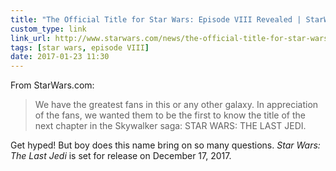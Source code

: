 ```yaml
---
title: "The Official Title for Star Wars: Episode VIII Revealed | StarWars.com"
custom_type: link
link_url: http://www.starwars.com/news/the-official-title-for-star-wars-episode-viii-revealed
tags: [star wars, episode VIII]
date: 2017-01-23 11:30
---
```

From StarWars.com:

> We have the greatest fans in this or any other galaxy. In appreciation of the fans, we wanted them to be the first to know the title of the next chapter in the Skywalker saga: STAR WARS: THE LAST JEDI.

Get hyped! But boy does this name bring on so many questions. *Star Wars: The Last Jedi* is set for release on December 17, 2017.
